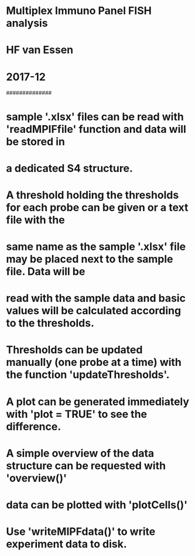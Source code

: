 # Multiplex Immuno Panel FISH analysis
# HF van Essen
# 2017-12
##############
#
# sample '.xlsx' files can be read with 'readMPIFfile' function and data will be stored in 
# a dedicated S4 structure. 
#
# A threshold holding the thresholds for each probe can be given or a text file with the 
# same name as the sample '.xlsx' file may be placed next to the sample file. Data will be 
# read with the sample data and basic values will be calculated according to the thresholds.
#
# Thresholds can be updated manually (one probe at a time) with the function 'updateThresholds'.
# A plot can be generated immediately with 'plot = TRUE' to see the difference.
#
# A simple overview of the data structure can be requested with 'overview()'
#
# data can be plotted with 'plotCells()'
#
# Use 'writeMIPFdata()' to write experiment data to disk.
##


